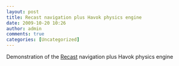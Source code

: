 ```yaml
---
layout: post
title: Recast navigation plus Havok physics engine
date: 2009-10-20 10:26
author: admin
comments: true
categories: [Uncategorized]
---
```

Demonstration of the <a href="http://code.google.com/p/recastnavigation/">Recast</a> navigation plus Havok physics engine<br /><br /><object width="425" height="344"><param name="movie" value="http://www.youtube.com/v/WzFJMvE0L60&amp;hl=en&amp;fs=1&amp;"><param name="allowFullScreen" value="true"><param name="allowscriptaccess" value="always"><embed src="http://www.youtube.com/v/WzFJMvE0L60&amp;hl=en&amp;fs=1&amp;" type="application/x-shockwave-flash" allowscriptaccess="always" allowfullscreen="true" width="425" height="344"></embed></object>
